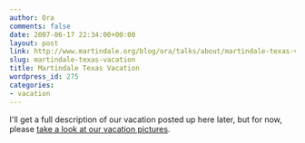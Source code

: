```yaml
---
author: Ora
comments: false
date: 2007-06-17 22:34:00+00:00
layout: post
link: http://www.martindale.org/blog/ora/talks/about/martindale-texas-vacation
slug: martindale-texas-vacation
title: Martindale Texas Vacation
wordpress_id: 275
categories:
- vacation
---
```


I'll get a full description of our vacation posted up here later, but for now, please [take a look at our vacation pictures](http://www.kodakgallery.com/I.jsp?c=g55vukv.6idyu4iz&x=0&y=m12wte).
